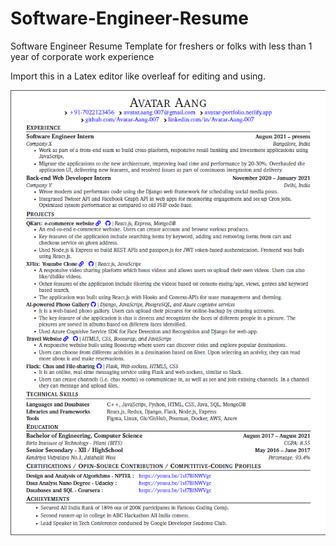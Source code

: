 # Software-Engineer-Resume
Software Engineer Resume Template for freshers or folks with less than 1 year of corporate work experience


Import this in a Latex editor like overleaf for editing and using. 


![Resume-Sample-Image](./Resume-Sample-image.png)

